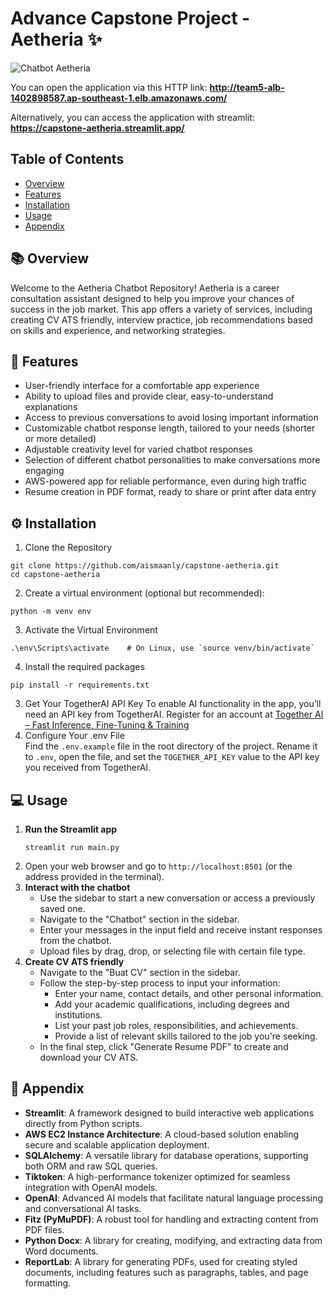 # Advance Capstone Project - Aetheria ✨
![Chatbot Aetheria](mainpage.gif)

You can open the application via this HTTP link:
**http://team5-alb-1402898587.ap-southeast-1.elb.amazonaws.com/**

Alternatively, you can access the application with streamlit:
**https://capstone-aetheria.streamlit.app/**

## Table of Contents
- [Overview](#overview)
- [Features](#features)
- [Installation](#installation)
- [Usage](#usage)
- [Appendix](#appendix)

## 📚 Overview
Welcome to the Aetheria Chatbot Repository! Aetheria is a career consultation assistant designed to help you improve your chances of success in the job market. This app offers a variety of services, including creating CV ATS friendly, interview practice, job recommendations based on skills and experience, and networking strategies.

## 👾 Features
- User-friendly interface for a comfortable app experience  
- Ability to upload files and provide clear, easy-to-understand explanations  
- Access to previous conversations to avoid losing important information  
- Customizable chatbot response length, tailored to your needs (shorter or more detailed)  
- Adjustable creativity level for varied chatbot responses  
- Selection of different chatbot personalities to make conversations more engaging  
- AWS-powered app for reliable performance, even during high traffic  
- Resume creation in PDF format, ready to share or print after data entry  

## ⚙️ Installation
1. Clone the Repository
```
git clone https://github.com/aismaanly/capstone-aetheria.git
cd capstone-aetheria
```
2. Create a virtual environment (optional but recommended):
```
python -m venv env
```
3. Activate the Virtual Environment
```
.\env\Scripts\activate    # On Linux, use `source venv/bin/activate`
```
4. Install the required packages
```
pip install -r requirements.txt
```
3. Get Your TogetherAI API Key
To enable AI functionality in the app, you’ll need an API key from TogetherAI. Register for an account at [Together AI – Fast Inference, Fine-Tuning & Training](https://www.together.ai/)
4. Configure Your .env File  
Find the `.env.example` file in the root directory of the project. Rename it to `.env`, open the file, and set the `TOGETHER_API_KEY` value to the API key you received from TogetherAI.  

## 💻 Usage
1. **Run the Streamlit app**
    ```
    streamlit run main.py
    ```
2. Open your web browser and go to `http://localhost:8501` (or the address provided in the terminal).
3. **Interact with the chatbot**
    - Use the sidebar to start a new conversation or access a previously saved one.
    - Navigate to the "Chatbot" section in the sidebar.
    - Enter your messages in the input field and receive instant responses from the chatbot.
    - Upload files by drag, drop, or selecting file with certain file type.
4. **Create CV ATS friendly**
    - Navigate to the "Buat CV" section in the sidebar.
    - Follow the step-by-step process to input your information:
        - Enter your name, contact details, and other personal information.
        - Add your academic qualifications, including degrees and institutions.
        - List your past job roles, responsibilities, and achievements.
        - Provide a list of relevant skills tailored to the job you're seeking.
    - In the final step, click "Generate Resume PDF" to create and download your CV ATS.

## 📖 Appendix 
- **Streamlit**: A framework designed to build interactive web applications directly from Python scripts. 
- **AWS EC2 Instance Architecture**: A cloud-based solution enabling secure and scalable application deployment.  
- **SQLAlchemy**: A versatile library for database operations, supporting both ORM and raw SQL queries.  
- **Tiktoken**: A high-performance tokenizer optimized for seamless integration with OpenAI models.  
- **OpenAI**: Advanced AI models that facilitate natural language processing and conversational AI tasks.  
- **Fitz (PyMuPDF)**: A robust tool for handling and extracting content from PDF files.  
- **Python Docx**: A library for creating, modifying, and extracting data from Word documents.  
- **ReportLab**: A library for generating PDFs, used for creating styled documents, including features such as paragraphs, tables, and page formatting.